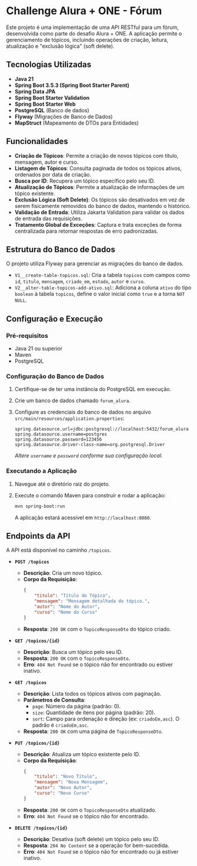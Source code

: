 # Challenge Alura + ONE - Fórum

Este projeto é uma implementação de uma API RESTful para um fórum, desenvolvida como parte do desafio Alura + ONE. A aplicação permite o gerenciamento de tópicos, incluindo operações de criação, leitura, atualização e "exclusão lógica" (soft delete).

## Tecnologias Utilizadas

* **Java 21**
* **Spring Boot 3.5.3 (Spring Boot Starter Parent)**
* **Spring Data JPA**
* **Spring Boot Starter Validation**
* **Spring Boot Starter Web**
* **PostgreSQL** (Banco de dados)
* **Flyway** (Migrações de Banco de Dados)
* **MapStruct** (Mapeamento de DTOs para Entidades)

## Funcionalidades

* **Criação de Tópicos**: Permite a criação de novos tópicos com título, mensagem, autor e curso.
* **Listagem de Tópicos**: Consulta paginada de todos os tópicos ativos, ordenados por data de criação.
* **Busca por ID**: Recupera um tópico específico pelo seu ID.
* **Atualização de Tópicos**: Permite a atualização de informações de um tópico existente.
* **Exclusão Lógica (Soft Delete)**: Os tópicos são desativados em vez de serem fisicamente removidos do banco de dados, mantendo o histórico.
* **Validação de Entrada**: Utiliza Jakarta Validation para validar os dados de entrada das requisições.
* **Tratamento Global de Exceções**: Captura e trata exceções de forma centralizada para retornar respostas de erro padronizadas.

## Estrutura do Banco de Dados

O projeto utiliza Flyway para gerenciar as migrações do banco de dados.

* `V1__create-table-topicos.sql`: Cria a tabela `topicos` com campos como `id`, `titulo`, `mensagem`, `criado_em`, `estado`, `autor` e `curso`.
* `V2__alter-table-topicos-add-ativo.sql`: Adiciona a coluna `ativo` do tipo `boolean` à tabela `topicos`, define o valor inicial como `true` e a torna `NOT NULL`.

## Configuração e Execução

### Pré-requisitos

* Java 21 ou superior
* Maven
* PostgreSQL

### Configuração do Banco de Dados

1.  Certifique-se de ter uma instância do PostgreSQL em execução.
2.  Crie um banco de dados chamado `forum_alura`.
3.  Configure as credenciais do banco de dados no arquivo `src/main/resources/application.properties`:

    ```properties
    spring.datasource.url=jdbc:postgresql://localhost:5432/forum_alura
    spring.datasource.username=postgres
    spring.datasource.password=123456
    spring.datasource.driver-class-name=org.postgresql.Driver
    ```
    *Altere `username` e `password` conforme sua configuração local.*

### Executando a Aplicação

1.  Navegue até o diretório raiz do projeto.
2.  Execute o comando Maven para construir e rodar a aplicação:

    ```bash
    mvn spring-boot:run
    ```
    A aplicação estará acessível em `http://localhost:8080`.

## Endpoints da API

A API está disponível no caminho `/topicos`.

* **`POST /topicos`**
    * **Descrição**: Cria um novo tópico.
    * **Corpo da Requisição**:
        ```json
        {
            "titulo": "Título do Tópico",
            "mensagem": "Mensagem detalhada do tópico.",
            "autor": "Nome do Autor",
            "curso": "Nome do Curso"
        }
        ```
    * **Resposta**: `200 OK` com o `TopicoResponseDto` do tópico criado.

* **`GET /topicos/{id}`**
    * **Descrição**: Busca um tópico pelo seu ID.
    * **Resposta**: `200 OK` com o `TopicoResponseDto`.
    * **Erro**: `404 Not Found` se o tópico não for encontrado ou estiver inativo.

* **`GET /topicos`**
    * **Descrição**: Lista todos os tópicos ativos com paginação.
    * **Parâmetros de Consulta**:
        * `page`: Número da página (padrão: 0).
        * `size`: Quantidade de itens por página (padrão: 20).
        * `sort`: Campo para ordenação e direção (ex: `criadoEm,asc`). O padrão é `criadoEm,asc`.
    * **Resposta**: `200 OK` com uma página de `TopicoResponseDto`.

* **`PUT /topicos/{id}`**
    * **Descrição**: Atualiza um tópico existente pelo ID.
    * **Corpo da Requisição**:
        ```json
        {
            "titulo": "Novo Título",
            "mensagem": "Nova Mensagem",
            "autor": "Novo Autor",
            "curso": "Novo Curso"
        }
        ```
    * **Resposta**: `200 OK` com o `TopicoResponseDto` atualizado.
    * **Erro**: `404 Not Found` se o tópico não for encontrado.

* **`DELETE /topicos/{id}`**
    * **Descrição**: Desativa (soft delete) um tópico pelo seu ID.
    * **Resposta**: `204 No Content` se a operação for bem-sucedida.
    * **Erro**: `404 Not Found` se o tópico não for encontrado ou já estiver inativo.
